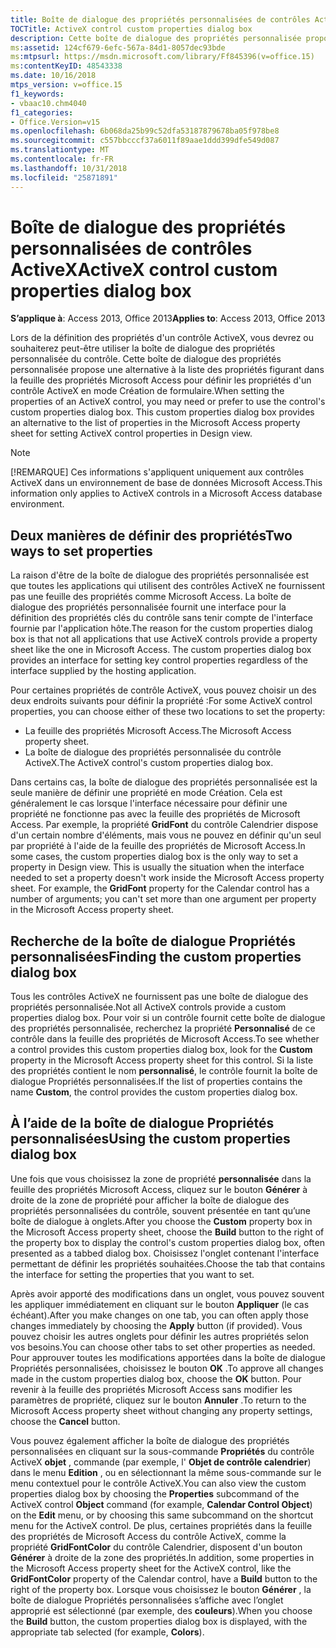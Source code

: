 ```yaml
---
title: Boîte de dialogue des propriétés personnalisées de contrôles ActiveX
TOCTitle: ActiveX control custom properties dialog box
description: Cette boîte de dialogue des propriétés personnalisée propose une alternative à la liste des propriétés figurant dans la feuille des propriétés Microsoft Access pour définir les propriétés d'un contrôle ActiveX en mode Création de formulaire.
ms:assetid: 124cf679-6efc-567a-84d1-8057dec93bde
ms:mtpsurl: https://msdn.microsoft.com/library/Ff845396(v=office.15)
ms:contentKeyID: 48543338
ms.date: 10/16/2018
mtps_version: v=office.15
f1_keywords:
- vbaac10.chm4040
f1_categories:
- Office.Version=v15
ms.openlocfilehash: 6b068da25b99c52dfa53187879678ba05f978be8
ms.sourcegitcommit: c557bbcccf37a6011f89aae1ddd399dfe549d087
ms.translationtype: MT
ms.contentlocale: fr-FR
ms.lasthandoff: 10/31/2018
ms.locfileid: "25871891"
---
```

# <a name="activex-control-custom-properties-dialog-box"></a><span data-ttu-id="241b2-103">Boîte de dialogue des propriétés personnalisées de contrôles ActiveX</span><span class="sxs-lookup"><span data-stu-id="241b2-103">ActiveX control custom properties dialog box</span></span>

<span data-ttu-id="241b2-104">**S’applique à**: Access 2013, Office 2013</span><span class="sxs-lookup"><span data-stu-id="241b2-104">**Applies to**: Access 2013, Office 2013</span></span>

<span data-ttu-id="241b2-p101">Lors de la définition des propriétés d'un contrôle ActiveX, vous devrez ou souhaiterez peut-être utiliser la boîte de dialogue des propriétés personnalisée du contrôle. Cette boîte de dialogue des propriétés personnalisée propose une alternative à la liste des propriétés figurant dans la feuille des propriétés Microsoft Access pour définir les propriétés d'un contrôle ActiveX en mode Création de formulaire.</span><span class="sxs-lookup"><span data-stu-id="241b2-p101">When setting the properties of an ActiveX control, you may need or prefer to use the control's custom properties dialog box. This custom properties dialog box provides an alternative to the list of properties in the Microsoft Access property sheet for setting ActiveX control properties in Design view.</span></span>

> [!NOTE]
> <span data-ttu-id="241b2-107">[!REMARQUE] Ces informations s'appliquent uniquement aux contrôles ActiveX dans un environnement de base de données Microsoft Access.</span><span class="sxs-lookup"><span data-stu-id="241b2-107">This information only applies to ActiveX controls in a Microsoft Access database environment.</span></span>

## <a name="two-ways-to-set-properties"></a><span data-ttu-id="241b2-108">Deux manières de définir des propriétés</span><span class="sxs-lookup"><span data-stu-id="241b2-108">Two ways to set properties</span></span>

<span data-ttu-id="241b2-p102">La raison d'être de la boîte de dialogue des propriétés personnalisée est que toutes les applications qui utilisent des contrôles ActiveX ne fournissent pas une feuille des propriétés comme Microsoft Access. La boîte de dialogue des propriétés personnalisée fournit une interface pour la définition des propriétés clés du contrôle sans tenir compte de l'interface fournie par l'application hôte.</span><span class="sxs-lookup"><span data-stu-id="241b2-p102">The reason for the custom properties dialog box is that not all applications that use ActiveX controls provide a property sheet like the one in Microsoft Access. The custom properties dialog box provides an interface for setting key control properties regardless of the interface supplied by the hosting application.</span></span>

<span data-ttu-id="241b2-111">Pour certaines propriétés de contrôle ActiveX, vous pouvez choisir un des deux endroits suivants pour définir la propriété :</span><span class="sxs-lookup"><span data-stu-id="241b2-111">For some ActiveX control properties, you can choose either of these two locations to set the property:</span></span>

- <span data-ttu-id="241b2-112">La feuille des propriétés Microsoft Access.</span><span class="sxs-lookup"><span data-stu-id="241b2-112">The Microsoft Access property sheet.</span></span>
- <span data-ttu-id="241b2-113">La boîte de dialogue des propriétés personnalisée du contrôle ActiveX.</span><span class="sxs-lookup"><span data-stu-id="241b2-113">The ActiveX control's custom properties dialog box.</span></span>

<span data-ttu-id="241b2-p103">Dans certains cas, la boîte de dialogue des propriétés personnalisée est la seule manière de définir une propriété en mode Création. Cela est généralement le cas lorsque l'interface nécessaire pour définir une propriété ne fonctionne pas avec la feuille des propriétés de Microsoft Access. Par exemple, la propriété **GridFont** du contrôle Calendrier dispose d'un certain nombre d'éléments, mais vous ne pouvez en définir qu'un seul par propriété à l'aide de la feuille des propriétés de Microsoft Access.</span><span class="sxs-lookup"><span data-stu-id="241b2-p103">In some cases, the custom properties dialog box is the only way to set a property in Design view. This is usually the situation when the interface needed to set a property doesn't work inside the Microsoft Access property sheet. For example, the **GridFont** property for the Calendar control has a number of arguments; you can't set more than one argument per property in the Microsoft Access property sheet.</span></span>

## <a name="finding-the-custom-properties-dialog-box"></a><span data-ttu-id="241b2-117">Recherche de la boîte de dialogue Propriétés personnalisées</span><span class="sxs-lookup"><span data-stu-id="241b2-117">Finding the custom properties dialog box</span></span>

<span data-ttu-id="241b2-118">Tous les contrôles ActiveX ne fournissent pas une boîte de dialogue des propriétés personnalisée.</span><span class="sxs-lookup"><span data-stu-id="241b2-118">Not all ActiveX controls provide a custom properties dialog box.</span></span> <span data-ttu-id="241b2-119">Pour voir si un contrôle fournit cette boîte de dialogue des propriétés personnalisée, recherchez la propriété **Personnalisé** de ce contrôle dans la feuille des propriétés de Microsoft Access.</span><span class="sxs-lookup"><span data-stu-id="241b2-119">To see whether a control provides this custom properties dialog box, look for the **Custom** property in the Microsoft Access property sheet for this control.</span></span> <span data-ttu-id="241b2-120">Si la liste des propriétés contient le nom **personnalisé**, le contrôle fournit la boîte de dialogue Propriétés personnalisées.</span><span class="sxs-lookup"><span data-stu-id="241b2-120">If the list of properties contains the name **Custom**, the control provides the custom properties dialog box.</span></span>

## <a name="using-the-custom-properties-dialog-box"></a><span data-ttu-id="241b2-121">À l’aide de la boîte de dialogue Propriétés personnalisées</span><span class="sxs-lookup"><span data-stu-id="241b2-121">Using the custom properties dialog box</span></span>

<span data-ttu-id="241b2-122">Une fois que vous choisissez la zone de propriété **personnalisée** dans la feuille des propriétés Microsoft Access, cliquez sur le bouton **Générer** à droite de la zone de propriété pour afficher la boîte de dialogue des propriétés personnalisées du contrôle, souvent présentée en tant qu’une boîte de dialogue à onglets.</span><span class="sxs-lookup"><span data-stu-id="241b2-122">After you choose the **Custom** property box in the Microsoft Access property sheet, choose the **Build** button to the right of the property box to display the control's custom properties dialog box, often presented as a tabbed dialog box.</span></span> <span data-ttu-id="241b2-123">Choisissez l'onglet contenant l'interface permettant de définir les propriétés souhaitées.</span><span class="sxs-lookup"><span data-stu-id="241b2-123">Choose the tab that contains the interface for setting the properties that you want to set.</span></span>

<span data-ttu-id="241b2-124">Après avoir apporté des modifications dans un onglet, vous pouvez souvent les appliquer immédiatement en cliquant sur le bouton **Appliquer** (le cas échéant).</span><span class="sxs-lookup"><span data-stu-id="241b2-124">After you make changes on one tab, you can often apply those changes immediately by choosing the **Apply** button (if provided).</span></span> <span data-ttu-id="241b2-125">Vous pouvez choisir les autres onglets pour définir les autres propriétés selon vos besoins.</span><span class="sxs-lookup"><span data-stu-id="241b2-125">You can choose other tabs to set other properties as needed.</span></span> <span data-ttu-id="241b2-126">Pour approuver toutes les modifications apportées dans la boîte de dialogue Propriétés personnalisées, choisissez le bouton **OK** .</span><span class="sxs-lookup"><span data-stu-id="241b2-126">To approve all changes made in the custom properties dialog box, choose the **OK** button.</span></span> <span data-ttu-id="241b2-127">Pour revenir à la feuille des propriétés Microsoft Access sans modifier les paramètres de propriété, cliquez sur le bouton **Annuler** .</span><span class="sxs-lookup"><span data-stu-id="241b2-127">To return to the Microsoft Access property sheet without changing any property settings, choose the **Cancel** button.</span></span>

<span data-ttu-id="241b2-128">Vous pouvez également afficher la boîte de dialogue des propriétés personnalisées en cliquant sur la sous-commande **Propriétés** du contrôle ActiveX **objet** , commande (par exemple, l' **Objet de contrôle calendrier**) dans le menu **Edition** , ou en sélectionnant la même sous-commande sur le menu contextuel pour le contrôle ActiveX.</span><span class="sxs-lookup"><span data-stu-id="241b2-128">You can also view the custom properties dialog box by choosing the **Properties** subcommand of the ActiveX control **Object** command (for example, **Calendar Control Object**) on the **Edit** menu, or by choosing this same subcommand on the shortcut menu for the ActiveX control.</span></span> <span data-ttu-id="241b2-129">De plus, certaines propriétés dans la feuille des propriétés de Microsoft Access du contrôle ActiveX, comme la propriété **GridFontColor** du contrôle Calendrier, disposent d'un bouton **Générer** à droite de la zone des propriétés.</span><span class="sxs-lookup"><span data-stu-id="241b2-129">In addition, some properties in the Microsoft Access property sheet for the ActiveX control, like the **GridFontColor** property of the Calendar control, have a **Build** button to the right of the property box.</span></span> <span data-ttu-id="241b2-130">Lorsque vous choisissez le bouton **Générer** , la boîte de dialogue Propriétés personnalisées s’affiche avec l’onglet approprié est sélectionné (par exemple, des **couleurs**).</span><span class="sxs-lookup"><span data-stu-id="241b2-130">When you choose the **Build** button, the custom properties dialog box is displayed, with the appropriate tab selected (for example, **Colors**).</span></span>

